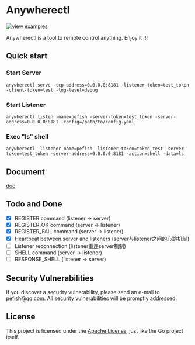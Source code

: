 # Anywherectl

[![view examples](https://img.shields.io/badge/learn%20by-examples-0C8EC5.svg?style=for-the-badge&logo=go)](https://github.com/pefish/anywherectl)

Anywherectl is a tool to remote control anything. Enjoy it !!!

## Quick start

### Start Server

```shell script
anywherectl serve -tcp-address=0.0.0.0:8181 -listener-token=test_token -client-token=test -log-level=debug
```

### Start Listener

```shell script
anywherectl listen -name=pefish -server-token=test_token -server-address=0.0.0.0:8181 -config=/path/to/config.yaml
```

### Exec "ls" shell

```shell script
anywherectl -listener-name=pefish -listener-token=token_test -server-token=test_token -server-address=0.0.0.0:8181 -action=shell -data=ls
```

## Document

[doc](https://godoc.org/github.com/pefish/anywherectl)

## Todo and Done

- [x] REGISTER command (listener -> server)
- [x] REGISTER_OK command (server -> listener)
- [x] REGISTER_FAIL command (server -> listener)
- [x] Heartbeat between server and listeners (server与listener之间的心跳机制)
- [ ] Listener reconnection (listener重连server机制)
- [ ] SHELL command (server -> listener)
- [ ] RESPONSE_SHELL (listener -> server)

## Security Vulnerabilities

If you discover a security vulnerability, please send an e-mail to [pefish@qq.com](mailto:pefish@qq.com). All security vulnerabilities will be promptly addressed.

## License

This project is licensed under the [Apache License](LICENSE), just like the Go project itself.



